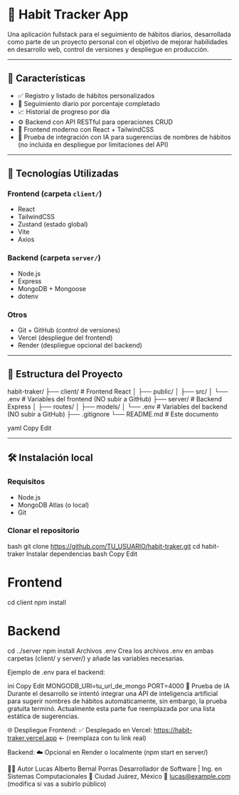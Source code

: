 # 🧠 Habit Tracker App

Una aplicación fullstack para el seguimiento de hábitos diarios, desarrollada como parte de un proyecto personal con el objetivo de mejorar habilidades en desarrollo web, control de versiones y despliegue en producción.

---

## 🚀 Características

- ✅ Registro y listado de hábitos personalizados
- 📅 Seguimiento diario por porcentaje completado
- 📈 Historial de progreso por día
- ⚙️ Backend con API RESTful para operaciones CRUD
- 🎨 Frontend moderno con React + TailwindCSS
- 🧠 Prueba de integración con IA para sugerencias de nombres de hábitos (no incluida en despliegue por limitaciones del API)

---

## 🧰 Tecnologías Utilizadas

### Frontend (carpeta `client/`)
- React
- TailwindCSS
- Zustand (estado global)
- Vite
- Axios

### Backend (carpeta `server/`)
- Node.js
- Express
- MongoDB + Mongoose
- dotenv

### Otros
- Git + GitHub (control de versiones)
- Vercel (despliegue del frontend)
- Render (despliegue opcional del backend)

---

## 📂 Estructura del Proyecto

habit-traker/
├── client/ # Frontend React
│ ├── public/
│ ├── src/
│ └── .env # Variables del frontend (NO subir a GitHub)
├── server/ # Backend Express
│ ├── routes/
│ ├── models/
│ └── .env # Variables del backend (NO subir a GitHub)
├── .gitignore
└── README.md # Este documento

yaml
Copy
Edit

---

## 🛠️ Instalación local

### Requisitos
- Node.js
- MongoDB Atlas (o local)
- Git

### Clonar el repositorio

bash
git clone https://github.com/TU_USUARIO/habit-traker.git
cd habit-traker
Instalar dependencias
bash
Copy
Edit
# Frontend
cd client
npm install

# Backend
cd ../server
npm install
Archivos .env
Crea los archivos .env en ambas carpetas (client/ y server/) y añade las variables necesarias.

Ejemplo de .env para el backend:

ini
Copy
Edit
MONGODB_URI=tu_url_de_mongo
PORT=4000
🧪 Prueba de IA
Durante el desarrollo se intentó integrar una API de inteligencia artificial para sugerir nombres de hábitos automáticamente, 
sin embargo, la prueba gratuita terminó. Actualmente esta parte fue reemplazada por una lista estática de sugerencias.

🌐 Despliegue
Frontend:
✅ Desplegado en Vercel:
https://habit-traker.vercel.app ← (reemplaza con tu link real)

Backend:
☁️ Opcional en Render o localmente (npm start en server/)

👨‍💻 Autor
Lucas Alberto Bernal Porras
Desarrollador de Software | Ing. en Sistemas Computacionales
📍 Ciudad Juárez, México
📧 lucas@example.com (modifica si vas a subirlo público)

